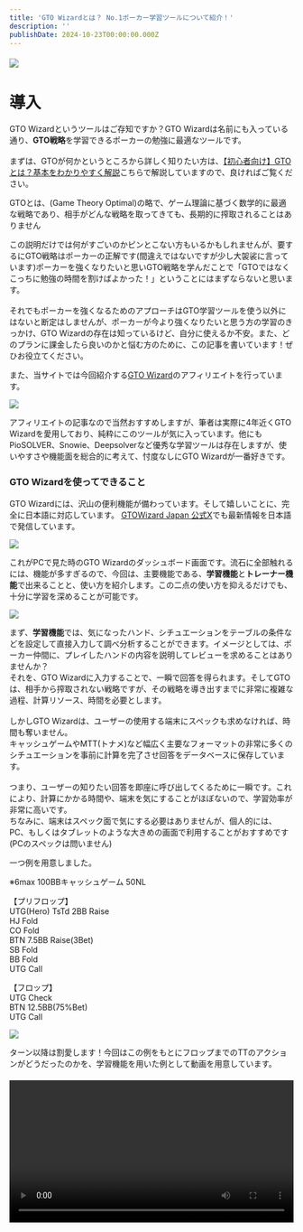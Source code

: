 ```yaml
---
title: 'GTO Wizardとは？ No.1ポーカー学習ツールについて紹介！'
description: ''
publishDate: 2024-10-23T00:00:00.000Z
---
```


<div class="article-content">

<div style="text-align: center; margin: 20px 0;">
<img src="/images/blog/gtowizard.png" style="max-width: 100%; height: auto; display: block; margin: 0 auto;" />
</div>

# 導入


GTO Wizardというツールはご存知ですか？GTO Wizardは名前にも入っている通り、<strong>GTO戦略</strong>を学習できるポーカーの勉強に最適なツールです。<br><br>
まずは、GTOが何かというところから詳しく知りたい方は、[【初心者向け】GTOとは？基本をわかりやすく解説](/blog/gto-poker-theory)こちらで解説していますので、良ければご覧ください。<br>

GTOとは、(Game Theory Optimal)の略で、ゲーム理論に基づく数学的に最適な戦略であり、相手がどんな戦略を取ってきても、長期的に搾取されることはありません<br>

この説明だけでは何がすごいのかピンとこない方もいるかもしれませんが、要するにGTO戦略はポーカーの正解です(間違えではないですが少し大袈裟に言っています)ポーカーを強くなりたいと思いGTO戦略を学んだことで「GTOではなくこっちに勉強の時間を割けばよかった！」ということにはまずならないと思います。
<br><br>
それでもポーカーを強くなるためのアプローチはGTO学習ツールを使う以外にはないと断定はしませんが、ポーカーが今より強くなりたいと思う方の学習のきっかけ、GTO Wizardの存在は知っているけど、自分に使えるか不安。また、どのプランに課金したら良いのかと悩む方のために、この記事を書いています！ぜひお役立てください。<br>

また、当サイトでは今回紹介する<a href="https://gtowizard.com/p/Ryuokipo" target="_blank">GTO Wizard</a>のアフィリエイトを行っています。

<img src="/images/blog/wizard_img.png" />

アフィリエイトの記事なので当然おすすめしますが、筆者は実際に4年近くGTO Wizardを愛用しており、純粋にこのツールが気に入っています。他にもPioSOLVER、Snowie、Deepsolverなど優秀な学習ツールは存在しますが、使いやすさや機能面を総合的に考えて、忖度なしにGTO Wizardが一番好きです。<br>

### GTO Wizardを使ってできること

GTO Wizardには、沢山の便利機能が備わっています。そして嬉しいことに、完全に日本語に対応しています。
<a href="https://x.com/GTOWizard_Japan" target="_blank">GTOWizard Japan 公式X</a>でも最新情報を日本語で発信しています。

<img src="/images/blog/wiza_dashboard.png" /><br>

これがPCで見た時のGTO Wizardのダッシュボード画面です。流石に全部触れるには、機能が多すぎるので、今回は、主要機能である、<strong>学習機能</strong>と<strong>トレーナー機能</strong>で出来ることと、使い方を紹介します。この二点の使い方を抑えるだけでも、十分に学習を深めることが可能です。

<img src="/images/blog/wiza_dashboard2.png" /><br>

まず、<strong>学習機能</strong>では、気になったハンド、シチュエーションをテーブルの条件などを設定して直接入力して調べ分析することができます。イメージとしては、ポーカー仲間に、プレイしたハンドの内容を説明してレビューを求めることはありませんか？<br>それを、GTO Wizardに入力することで、一瞬で回答を得られます。そしてGTOは、相手から搾取されない戦略ですが、その戦略を導き出すまでに非常に複雑な過程、計算リソース、時間を必要とします。<br><br>しかしGTO Wizardは、ユーザーの使用する端末にスペックも求めなければ、時間も奪いません。<br>キャッシュゲームやMTT(トナメ)など幅広く主要なフォーマットの非常に多くのシチュエーションを事前に計算を完了させ回答をデータベースに保存しています。<br><br>
つまり、ユーザーの知りたい回答を即座に呼び出してくるために一瞬です。これにより、計算にかかる時間や、端末を気にすることがほぼないので、学習効率が非常に高いです。<br>
ちなみに、端末はスペック面で気にする必要はありませんが、個人的には、PC、もしくはタブレットのような大きめの画面で利用することがおすすめです(PCのスペックは問いません)<br>

一つ例を用意しました。

※6max 100BBキャッシュゲーム 50NL<br>


【プリフロップ】<br>
UTG(Hero) TsTd 2BB Raise<br>
HJ Fold<br>
CO Fold<br>
BTN 7.5BB Raise(3Bet)<br>
SB Fold<br>
BB Fold<br>
UTG Call<br>

【フロップ】<br>
UTG Check<br>
BTN 12.5BB(75%Bet)<br>
UTG Call

<img src="/images/blog/wiza_TT.png" /><br>

ターン以降は割愛します！今回はこの例をもとにフロップまでのTTのアクションがどうだったのかを、学習機能を用いた例として動画を用意しています。<br>

<video controls style="width: 100%; max-width: 800px; height: auto; display: block; margin: 20px auto;">
  <source src="/images/blog/wizard.mp4" type="video/mp4">
  お使いのブラウザは動画の再生に対応していません。
</video>

